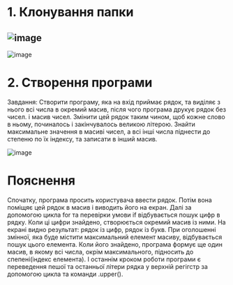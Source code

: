 # 1. Клонування папки

![image](https://user-images.githubusercontent.com/86661251/125069186-158efd80-e0bf-11eb-97a1-8e7460169c31.png)
---------------------------------------------------------------------------------------------------------------------
![image](https://user-images.githubusercontent.com/86661251/124920443-fda47480-dfff-11eb-86ae-58955bbef3e9.png)

# 2. Створення програми
Завдання: Створити програму, яка на вхід приймає рядок, та виділяє з нього всі числа в окремий масив, після чого програма друкує рядок без чисел. і масив чисел. Змінити цей рядок таким чином, щоб кожне слово в ньому, починалось і закінчувалось великою літерою. Знайти максимальне значення в масиві чисел, а всі інші числа піднести до степеню по їх індексу, та записати в інший масив.

![image](https://user-images.githubusercontent.com/86661251/125068089-bc729a00-e0bd-11eb-9f7d-260127a6ff23.png)

# Пояснення

Спочатку, програма просить користувача ввести рядок.
Потім вона поміщяє цей рядок в масив і виводить його на екран. 
Далі за допомогою цикла for та перевірки умови if  відбувається пошук цифр в рядку. Коли ці цифри знайдено, створюється окремий масив із ними. На екрані видно результат: рядок із цифр, рядок із букв. 
При оголошенні змінної, яка буде містити максимальний елемент масиву, відбувається пошук цього елемента. Коли його знайдено, програма формує ще один масив, в якому всі числа, окрім максимального, підносить до спепені(індекс елемента).
І останнім кроком роботи програми є переведення пешої та останньої літери рядка у верхній регігстр за допомогою цикла та команди .upper().
